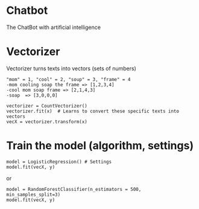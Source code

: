 # Chatbot
The ChatBot with artificial intelligence

# Vectorizer
Vectorizer turns texts into vectors (sets of numbers)

	"mom" = 1, "cool" = 2, "soup" = 3, "frame" = 4
	-mom cooling soap the frame => [1,2,3,4]
	-cool mom soap frame => [2,1,4,3]
	-soap  => [3,0,0,0]

	vectorizer = CountVectorizer()
	vectorizer.fit(x)  # Learns to convert these specific texts into vectors
	vecX = vectorizer.transform(x)

# Train the model (algorithm, settings)

	model = LogisticRegression() # Settings
	model.fit(vecX, y)
or

	model = RandomForestClassifier(n_estimators = 500, min_samples_split=3)
	model.fit(vecX, y)